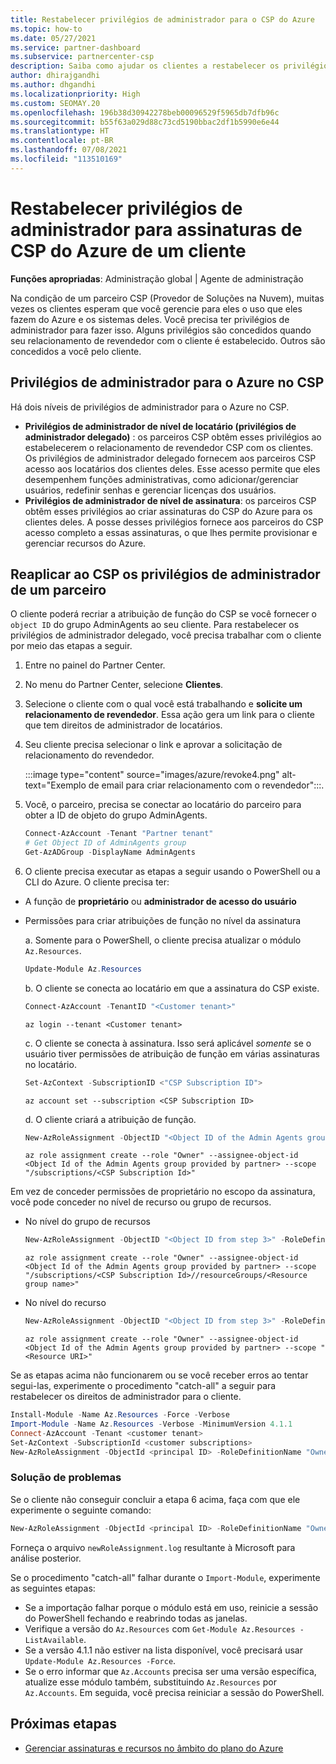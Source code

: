 ```yaml
---
title: Restabelecer privilégios de administrador para o CSP do Azure
ms.topic: how-to
ms.date: 05/27/2021
ms.service: partner-dashboard
ms.subservice: partnercenter-csp
description: Saiba como ajudar os clientes a restabelecer os privilégios de administrador de um parceiro para que ele possa ajudar a gerenciar as assinaturas de CSP (Provedor de Soluções de Nuvem) do Azure de um cliente.
author: dhirajgandhi
ms.author: dhgandhi
ms.localizationpriority: High
ms.custom: SEOMAY.20
ms.openlocfilehash: 196b38d30942278beb00096529f5965db7dfb96c
ms.sourcegitcommit: b55f63a029d88c73cd5190bbac2df1b5990e6e44
ms.translationtype: HT
ms.contentlocale: pt-BR
ms.lasthandoff: 07/08/2021
ms.locfileid: "113510169"
---
```

# <a name="reinstate-admin-privileges-for-a-customers-azure-csp-subscriptions"></a>Restabelecer privilégios de administrador para assinaturas de CSP do Azure de um cliente  

**Funções apropriadas**: Administração global | Agente de administração

Na condição de um parceiro CSP (Provedor de Soluções na Nuvem), muitas vezes os clientes esperam que você gerencie para eles o uso que eles fazem do Azure e os sistemas deles. Você precisa ter privilégios de administrador para fazer isso. Alguns privilégios são concedidos quando seu relacionamento de revendedor com o cliente é estabelecido. Outros são concedidos a você pelo cliente.

## <a name="admin-privileges-for-azure-in-csp"></a>Privilégios de administrador para o Azure no CSP

Há dois níveis de privilégios de administrador para o Azure no CSP.

- **Privilégios de administrador de nível de locatário (privilégios de administrador delegado)** : os parceiros CSP obtêm esses privilégios ao estabelecerem o relacionamento de revendedor CSP com os clientes. Os privilégios de administrador delegado fornecem aos parceiros CSP acesso aos locatários dos clientes deles. Esse acesso permite que eles desempenhem funções administrativas, como adicionar/gerenciar usuários, redefinir senhas e gerenciar licenças dos usuários.
- **Privilégios de administrador de nível de assinatura**: os parceiros CSP obtêm esses privilégios ao criar assinaturas do CSP do Azure para os clientes deles. A posse desses privilégios fornece aos parceiros do CSP acesso completo a essas assinaturas, o que lhes permite provisionar e gerenciar recursos do Azure.

## <a name="reinstate-csp-a-partners-admin-privileges"></a>Reaplicar ao CSP os privilégios de administrador de um parceiro

O cliente poderá recriar a atribuição de função do CSP se você fornecer o `object ID` do grupo AdminAgents ao seu cliente. Para restabelecer os privilégios de administrador delegado, você precisa trabalhar com o cliente por meio das etapas a seguir.

1. Entre no painel do Partner Center.

2. No menu do Partner Center, selecione **Clientes**.

3. Selecione o cliente com o qual você está trabalhando e **solicite um relacionamento de revendedor**. Essa ação gera um link para o cliente que tem direitos de administrador de locatários.

4. Seu cliente precisa selecionar o link e aprovar a solicitação de relacionamento do revendedor.

   :::image type="content" source="images/azure/revoke4.png" alt-text="Exemplo de email para criar relacionamento com o revendedor":::.

5. Você, o parceiro, precisa se conectar ao locatário do parceiro para obter a ID de objeto do grupo AdminAgents.
  
   ```powershell
   Connect-AzAccount -Tenant "Partner tenant"
   # Get Object ID of AdminAgents group
   Get-AzADGroup -DisplayName AdminAgents
   ```

6. O cliente precisa executar as etapas a seguir usando o PowerShell ou a CLI do Azure. O cliente precisa ter:

- A função de **proprietário** ou **administrador de acesso do usuário** 
- Permissões para criar atribuições de função no nível da assinatura

   a. Somente para o PowerShell, o cliente precisa atualizar o módulo `Az.Resources`.
   ```powershell
   Update-Module Az.Resources
   ```

   b. O cliente se conecta ao locatário em que a assinatura do CSP existe.
   ```powershell
   Connect-AzAccount -TenantID "<Customer tenant>"
   ```
   ```azurecli
   az login --tenant <Customer tenant>
   ```

   c. O cliente se conecta à assinatura. Isso será aplicável *somente* se o usuário tiver permissões de atribuição de função em várias assinaturas no locatário.

   ```powershell
   Set-AzContext -SubscriptionID <"CSP Subscription ID">
   ```
   ```azurecli
   az account set --subscription <CSP Subscription ID>
   ```

   d. O cliente criará a atribuição de função.
    
   ```powershell
   New-AzRoleAssignment -ObjectID "<Object ID of the Admin Agents group provided by partner>" -RoleDefinitionName "Owner" -Scope "/subscriptions/'<CSP subscription ID>'"
   ```
   ```azurecli
   az role assignment create --role "Owner" --assignee-object-id <Object Id of the Admin Agents group provided by partner> --scope "/subscriptions/<CSP Subscription Id>"
   ```

Em vez de conceder permissões de proprietário no escopo da assinatura, você pode conceder no nível de recurso ou grupo de recursos. 

- No nível do grupo de recursos

   ```powershell
   New-AzRoleAssignment -ObjectID "<Object ID from step 3>" -RoleDefinitionName Owner -Scope "/subscriptions/'SubscriptionID of CSP subscription'/resourceGroups/'Resource group name'"
   ```

   ```azurecli
   az role assignment create --role "Owner" --assignee-object-id <Object Id of the Admin Agents group provided by partner> --scope "/subscriptions/<CSP Subscription Id>//resourceGroups/<Resource group name>"
   ```

- No nível do recurso

   ```powershell
   New-AzRoleAssignment -ObjectID "<Object ID from step 3>" -RoleDefinitionName Owner -Scope "<Resource URI>"
   ```

   ```azurecli
   az role assignment create --role "Owner" --assignee-object-id <Object Id of the Admin Agents group provided by partner> --scope "<Resource URI>"
   ```

Se as etapas acima não funcionarem ou se você receber erros ao tentar segui-las, experimente o procedimento "catch-all" a seguir para restabelecer os direitos de administrador para o cliente.

```powershell
Install-Module -Name Az.Resources -Force -Verbose
Import-Module -Name Az.Resources -Verbose -MinimumVersion 4.1.1
Connect-AzAccount -Tenant <customer tenant>
Set-AzContext -SubscriptionId <customer subscriptions>
New-AzRoleAssignment -ObjectId <principal ID> -RoleDefinitionName "Owner" -Scope "/subscriptions/<customer subscription>" -ObjectType "ForeignGroup"
```

### <a name="troubleshooting"></a>Solução de problemas

Se o cliente não conseguir concluir a etapa 6 acima, faça com que ele experimente o seguinte comando:

```powershell
New-AzRoleAssignment -ObjectId <principal ID> -RoleDefinitionName "Owner" -Scope "/subscriptions/<costumer subscription>" -ObjectType "ForeignGroup" -Debug > newRoleAssignment.log
```

Forneça o arquivo `newRoleAssignment.log` resultante à Microsoft para análise posterior.

Se o procedimento "catch-all" falhar durante o `Import-Module`, experimente as seguintes etapas:
- Se a importação falhar porque o módulo está em uso, reinicie a sessão do PowerShell fechando e reabrindo todas as janelas.
- Verifique a versão do `Az.Resources` com `Get-Module Az.Resources -ListAvailable`.
- Se a versão 4.1.1 não estiver na lista disponível, você precisará usar `Update-Module Az.Resources -Force`.
- Se o erro informar que `Az.Accounts` precisa ser uma versão específica, atualize esse módulo também, substituindo `Az.Resources` por `Az.Accounts`. Em seguida, você precisa reiniciar a sessão do PowerShell.


## <a name="next-steps"></a>Próximas etapas

- [Gerenciar assinaturas e recursos no âmbito do plano do Azure](azure-plan-manage.md)
